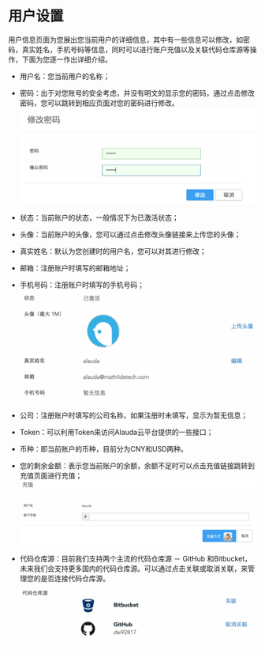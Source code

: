 # 用户设置
用户信息页面为您展出您当前用户的详细信息，其中有一些信息可以修改，如密码，真实姓名，手机号码等信息，同时可以进行账户充值以及关联代码仓库源等操作，下面为您逐一作出详细介绍。

* 用户名：您当前用户的名称；
* 密码：出于对您账号的安全考虑，并没有明文的显示您的密码，通过点击修改密码，您可以跳转到相应页面对您的密码进行修改。
  ![](../images/feature/users/user-1.png)

* 状态：当前账户的状态，一般情况下为已激活状态；
* 头像：当前账户的头像，您可以通过点击修改头像链接来上传您的头像；
* 真实姓名：默认为您创建时的用户名，您可以对其进行修改；
* 邮箱：注册账户时填写的邮箱地址；
* 手机号码：注册账户时填写的手机号码；
  ![](../images/feature/users/user-2.png)
* 公司：注册账户时填写的公司名称，如果注册时未填写，显示为暂无信息；
* Token：可以利用Token来访问Alauda云平台提供的一些接口；
* 币种：即当前账户的币种，目前分为CNY和USD两种。
* 您的剩余金额：表示您当前账户的余额，余额不足时可以点击充值链接跳转到充值页面进行充值；
  ![](../images/feature/users/user-3.png)
* 代码仓库源：目前我们支持两个主流的代码仓库源 － GitHub 和Bitbucket，未来我们会支持更多国内的代码仓库源。可以通过点击关联或取消关联，来管理您的是否连接代码仓库源。
  ![](../images/feature/users/user-4.png)
